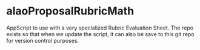 # alaoProposalRubricMath

AppScript to use with a very specialized Rubric Evaluation Sheet. The repo exists so that when we update the script, it can also be save to this git repo for version control purposes.
